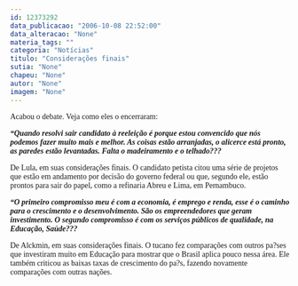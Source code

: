 ```yaml
---
id: 12373292
data_publicacao: "2006-10-08 22:52:00"
data_alteracao: "None"
materia_tags: ""
categoria: "Notícias"
titulo: "Considerações finais"
sutia: "None"
chapeu: "None"
autor: "None"
imagem: "None"
---
```

<p><P><FONT face=Verdana>Acabou o debate. Veja como eles o encerraram:</FONT></P></p>
<p><P><FONT face=Verdana><STRONG><EM>“Quando resolvi sair candidato à reeleição é porque estou convencido que nós podemos fazer muito mais e melhor. As coisas estão arranjadas, o alicerce está pronto, as paredes estão levantadas. Falta o madeiramento e o telhado???</EM></STRONG></FONT></P></p>
<p><P><FONT face=Verdana>De Lula, em suas considerações finais. O candidato petista citou uma série de projetos que estão em andamento por decisão do governo federal ou que, segundo ele, estão prontos para sair do papel, como a refinaria Abreu e Lima, em Pernambuco.</FONT></P></p>
<p><P><FONT face=Verdana><STRONG><EM>“O primeiro compromisso meu é com a economia, é emprego e renda, esse é o caminho para o crescimento e o desenvolvimento. São os empreendedores que geram investimento. O segundo compromisso é com os serviços públicos de qualidade, na Educação, Saúde???</EM></STRONG></FONT></P></p>
<p><P><FONT face=Verdana>De Alckmin, em suas considerações finais. O tucano fez comparações com outros pa?ses que investiram muito em Educação para mostrar que o Brasil aplica pouco nessa área. Ele também criticou as baixas taxas de crescimento do pa?s, fazendo novamente comparações com outras nações.</FONT></P> </p>
